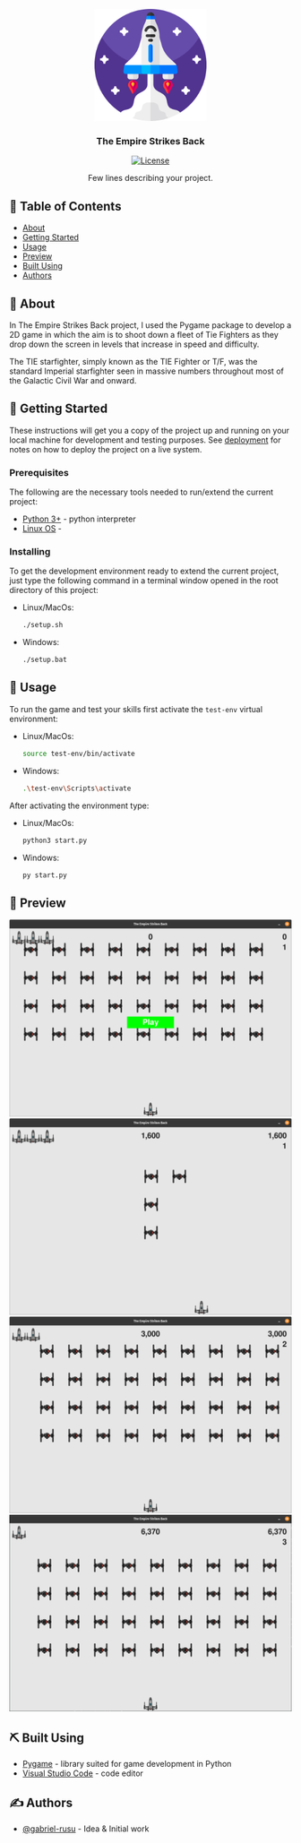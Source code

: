 <p align="center">
  <a href="" rel="noopener">
 <img width=200px height=200px src="data/logo/logo.png" alt="Project logo"></a>
</p>

<h3 align="center">The Empire Strikes Back</h3>

<div align="center">

  [![License](https://img.shields.io/badge/license-MIT-blue.svg)](/LICENSE)

</div>


<p align="center"> Few lines describing your project.
    <br> 
</p>

## 📝 Table of Contents
- [About](#about)
- [Getting Started](#getting_started)
- [Usage](#usage)
- [Preview](#preview)
- [Built Using](#built_using)
- [Authors](#authors)

## 🧐 About <a name = "about"></a>
In The Empire Strikes Back project, I used the Pygame package to develop a 2D game in which the aim is to shoot down a fleet of Tie Fighters as they drop down the screen in levels that increase in speed and difficulty. 

The TIE starfighter, simply known as the TIE Fighter or T/F, was the standard Imperial starfighter seen in massive numbers throughout most of the Galactic Civil War and onward.

## 🏁 Getting Started <a name = "getting_started"></a>
These instructions will get you a copy of the project up and running on your local machine for development and testing purposes. See [deployment](#deployment) for notes on how to deploy the project on a live system.

### Prerequisites
The following are the necessary tools needed to run/extend the current project:

* [Python 3+](https://www.python.org/downloads/) - python interpreter
* [Linux OS]() - 

### Installing

To get the development environment ready to extend the current project, just type the following command in a terminal window opened in the root directory of this project:
 - Linux/MacOs:
   ```bash
   ./setup.sh
   ```
 - Windows:
   ```bash
   ./setup.bat
   ```

## 🎈 Usage <a name="usage"></a>
To run the game and test your skills first activate the ```test-env``` virtual environment: 
 - Linux/MacOs: 
   ```bash
   source test-env/bin/activate
   ```
 - Windows: 
   ```bash
   .\test-env\Scripts\activate
   ```
After activating the environment type:
  - Linux/MacOs:
    ```bash
    python3 start.py
    ```
  - Windows:
    ```bash
    py start.py
    ```
## 👀 Preview <a name = "preview"></a>
<img src="screenshots/start.png" ></a>
<img src="screenshots/level1.png"></a>
<img src="screenshots/level2.png"></a>
<img src="screenshots/level3.png"></a>

## ⛏️ Built Using <a name = "built_using"></a>
- [Pygame](https://www.pygame.org/news) - library suited for game development in Python
- [Visual Studio Code](https://code.visualstudio.com/) - code editor


## ✍️ Authors <a name = "authors"></a>
- [@gabriel-rusu](https://github.com/gabriel-rusu) - Idea & Initial work
